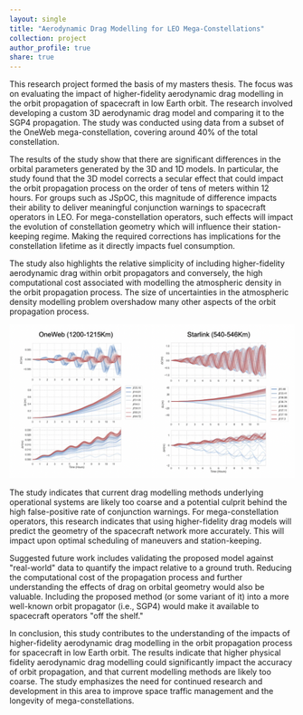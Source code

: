 ```yaml
---
layout: single
title: "Aerodynamic Drag Modelling for LEO Mega-Constellations"
collection: project
author_profile: true
share: true
---
```


This research project formed the basis of my masters thesis. The focus was on evaluating the impact of higher-fidelity aerodynamic drag modelling in the orbit propagation of spacecraft in low Earth orbit. The research involved developing a custom 3D aerodynamic drag model and comparing it to the SGP4 propagation. The study was conducted using data from a subset of the OneWeb mega-constellation, covering around 40% of the total constellation.

The results of the study show that there are significant differences in the orbital parameters generated by the 3D and 1D models. In particular, the study found that the 3D model corrects a secular effect that could impact the orbit propagation process on the order of tens of meters within 12 hours. For groups such as JSpOC, this magnitude of difference impacts their ability to deliver meaningful conjunction warnings to spacecraft operators in LEO. For mega-constellation operators, such effects will impact the evolution of constellation geometry which will influence their station-keeping regime. Making the required corrections has implications for the constellation lifetime as it directly impacts fuel consumption.

The study also highlights the relative simplicity of including higher-fidelity aerodynamic drag within orbit propagators and conversely, the high computational cost associated with modelling the atmospheric density in the orbit propagation process. The size of uncertainties in the atmospheric density modelling problem overshadow many other aspects of the orbit propagation process.

![Height, Cross-track and along-track differences caused by drag mismodelling](https://raw.githubusercontent.com/CharlesPlusC/CharlesPlusC.github.io/master/images/HCL_drag_diff.png)

The study indicates that current drag modelling methods underlying operational systems are likely too coarse and a potential culprit behind the high false-positive rate of conjunction warnings. For mega-constellation operators, this research indicates that using higher-fidelity drag models will predict the geometry of the spacecraft network more accurately. This will impact upon optimal scheduling of maneuvers and station-keeping.

Suggested future work includes validating the proposed model against "real-world" data to quantify the impact relative to a ground truth. Reducing the computational cost of the propagation process and further understanding the effects of drag on orbital geometry would also be valuable. Including the proposed method (or some variant of it) into a more well-known orbit propagator (i.e., SGP4) would make it available to spacecraft operators "off the shelf."

In conclusion, this study contributes to the understanding of the impacts of higher-fidelity aerodynamic drag modelling in the orbit propagation process for spacecraft in low Earth orbit. The results indicate that higher physical fidelity aerodynamic drag modelling could significantly impact the accuracy of orbit propagation, and that current modelling methods are likely too coarse. The study emphasizes the need for continued research and development in this area to improve space traffic management and the longevity of mega-constellations.
